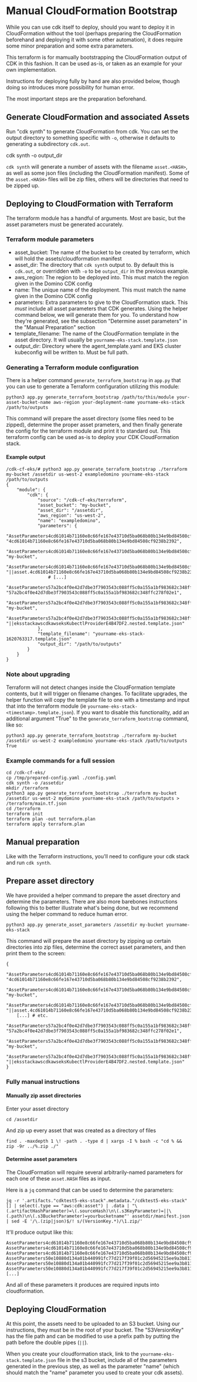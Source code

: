
# Manual CloudFormation Bootstrap

While you can use cdk itself to deploy, should you want to deploy it in
CloudFormation without the tool (perhaps preparing the CloudFormation
beforehand and deploying it with some other automation), it does require
some minor preparation and some extra parameters.

This terraform is for mamually bootstrapping the CloudFormation output of CDK
in this fashion. It can be used as-is, or taken as an example for your own
implementation.

Instructions for deploying fully by hand are also provided below, though doing
so introduces more possibility for human error.

The most important steps are the preparation beforehand.

## Generate CloudFormation and associated Assets

Run "cdk synth" to generate CloudFormation from cdk. You can set the output directory to something specific with `-o`, otherwise it defaults to generating a subdirectory `cdk.out`.

 cdk synth -o output\_dir

`cdk synth` will generate a number of assets with the filename `asset.<HASH>`, as well as some json files (including the CloudFormation manifest). Some of the `asset.<HASH>` files will be zip files, others will be directories that need to be zipped up.

## Deploying to CloudFormation with Terraform

The terraform module has a handful of arguments. Most are basic, but the asset parameters must be generated accurately.

### Terraform module parameters

* asset\_bucket: The name of the bucket to be created by terraform, which will hold the assets/cloudformation manifest
* asset\_dir: The directory that `cdk synth` output to. By default this is `cdk.out`, or overridden with `-o` to be `output_dir` in the previous example.
* aws\_region: The region to be deployed into. This must match the region given in the Domino CDK config
* name: The unique name of the deployment. This must match the name given in the Domino CDK config
* parameters: Extra parameters to give to the CloudFormation stack. This *must* include all asset parameters that CDK generates. Using the helper command below, we will generate them for you. To understand how they're generated, see the subsection "Determine asset parameters" in the "Manual Preparation" section
* template\_filename: The name of the CloudFormation template in the asset directory. It will usually be `yourname-eks-stack.template.json`
* output\_dir: Directory where the agent\_template.yaml and EKS cluster kubeconfig will be written to. Must be full path.

### Generating a Terraform module configuration

There is a helper command `generate_terraform_bootstrap` in `app.py` that you can use to generate a Terraform configuration utilizing this module:

    python3 app.py generate_terraform_bootstrap /path/to/this/module your-asset-bucket-name aws-region your-deployment-name yourname-eks-stack /path/to/outputs

This command will prepare the asset directory (some files need to be zipped), determine the proper asset prameters, and then finally generate the config for the terraform module and print it to standard out. This terraform config can be used as-is to deploy your CDK CloudFormation stack.

#### Example output

    /cdk-cf-eks/# python3 app.py generate_terraform_bootstrap ./terraform my-bucket /assetdir us-west-2 exampledomino yourname-eks-stack /path/to/outputs
    {
        "module": {
            "cdk": {
                "source": "/cdk-cf-eks/terraform",
                "asset_bucket": "my-bucket",
                "asset_dir": "/assetdir",
                "aws_region": "us-west-2",
                "name": "exampledomino",
                "parameters": {
                    "AssetParameters4cd61014b71160e8c66fe167e43710d5ba068b80b134e9bd84508cf9238b2392ArtifactHashE56CD69A": "4cd61014b71160e8c66fe167e43710d5ba068b80b134e9bd84508cf9238b2392",
                    "AssetParameters4cd61014b71160e8c66fe167e43710d5ba068b80b134e9bd84508cf9238b2392S3BucketBF7A7F3F": "my-bucket",
                    "AssetParameters4cd61014b71160e8c66fe167e43710d5ba068b80b134e9bd84508cf9238b2392S3VersionKeyFAF93626": "||asset.4cd61014b71160e8c66fe167e43710d5ba068b80b134e9bd84508cf9238b2392.zip",
                    # [...]
                    "AssetParameters57a2bc4f0e42d7dbe3f7903543c088ff5c0a155a1bf983682c348ffc278f02e1ArtifactHash122F010D": "57a2bc4f0e42d7dbe3f7903543c088ff5c0a155a1bf983682c348ffc278f02e1",
                    "AssetParameters57a2bc4f0e42d7dbe3f7903543c088ff5c0a155a1bf983682c348ffc278f02e1S3Bucket4D55F912": "my-bucket",
                    "AssetParameters57a2bc4f0e42d7dbe3f7903543c088ff5c0a155a1bf983682c348ffc278f02e1S3VersionKey6E4430B5": "||eksstackawscdkawseksKubectlProviderE4B47DF2.nested.template.json"
                },
                "template_filename": "yourname-eks-stack-1620763317.template.json"
                "output_dir": "/path/to/outputs"
            }
        }
    }

### Note about upgrading

Terraform will not detect changes inside the CloudFormation template contents, but it will trigger on filename changes. To facilitate upgrades, the helper function will copy the template file to one with a timestamp and input that into the terraform module (ie `yourname-eks-stack-<timestamp>.template.json`). If you want to disable this functionality, add an additional argument "True" to the `generate_terraform_bootstrap` command, like so:

    python3 app.py generate_terraform_bootstrap ./terraform my-bucket /assetdir us-west-2 exampledomino yourname-eks-stack /path/to/outputs True

### Example commands for a full session

    cd /cdk-cf-eks/
    cp /tmp/prepared-config.yaml ./config.yaml
    cdk synth -o /assetdir
    mkdir /terraform
    python3 app.py generate_terraform_bootstrap ./terraform my-bucket /assetdir us-west-2 mydomino yourname-eks-stack /path/to/outputs > /terraform/main.tf.json
    cd /terraform
    terraform init
    terraform plan -out terraform.plan
    terraform apply terraform.plan

## Manual preparation

Like with the Terraform instructions, you'll need to configure your cdk stack and run `cdk synth`.

## Prepare asset directory

We have provided a helper command to prepare the asset directory and determine the parameters. There are also more barebones instructions following this to better illustrate what's being done, but we recommend using the helper command to reduce human error.

    python3 app.py generate_asset_parameters /assetdir my-bucket yourname-eks-stack

This command will prepare the asset directory by zipping up certain directories into zip files, determine the correct asset parameters, and then print them to the screen:

    {
        "AssetParameters4cd61014b71160e8c66fe167e43710d5ba068b80b134e9bd84508cf9238b2392ArtifactHashE56CD69A": "4cd61014b71160e8c66fe167e43710d5ba068b80b134e9bd84508cf9238b2392",
        "AssetParameters4cd61014b71160e8c66fe167e43710d5ba068b80b134e9bd84508cf9238b2392S3BucketBF7A7F3F": "my-bucket",
        "AssetParameters4cd61014b71160e8c66fe167e43710d5ba068b80b134e9bd84508cf9238b2392S3VersionKeyFAF93626": "||asset.4cd61014b71160e8c66fe167e43710d5ba068b80b134e9bd84508cf9238b2392.zip",
        [...] # etc.
        "AssetParameters57a2bc4f0e42d7dbe3f7903543c088ff5c0a155a1bf983682c348ffc278f02e1ArtifactHash122F010D": "57a2bc4f0e42d7dbe3f7903543c088ff5c0a155a1bf983682c348ffc278f02e1",
        "AssetParameters57a2bc4f0e42d7dbe3f7903543c088ff5c0a155a1bf983682c348ffc278f02e1S3Bucket4D55F912": "my-bucket",
        "AssetParameters57a2bc4f0e42d7dbe3f7903543c088ff5c0a155a1bf983682c348ffc278f02e1S3VersionKey6E4430B5": "||eksstackawscdkawseksKubectlProviderE4B47DF2.nested.template.json"
    }

### Fully manual instructions

#### Manually zip asset directories

Enter your asset directory

    cd /assetdir

And zip up every asset that was created as a directory of files

    find . -maxdepth 1 \! -path . -type d | xargs -I % bash -c "cd % && zip -9r ../%.zip ./"

#### Determine asset parameters

The CloudFormation will require several arbitrarily-named parameters for each one of these `asset.HASH` files as input.

Here is a `jq` command that can be used to determine the parameters:

    jq -r '.artifacts."cdktest5-eks-stack".metadata."/cdktest5-eks-stack"[] | select(.type == "aws:cdk:asset") | .data | "\(.artifactHashParameter)=\(.sourceHash)\n\(.s3KeyParameter)=||\(.path)\n\(.s3BucketParameter)=yourbucketname"' assetdir/manifest.json | sed -E '/\.(zip|json)$/! s/(VersionKey.*)/\1.zip/'

It'll produce output like this:

    AssetParameters4cd61014b71160e8c66fe167e43710d5ba068b80b134e9bd84508cf9238b2392ArtifactHashE56CD69A=4cd61014b71160e8c66fe167e43710d5ba068b80b134e9bd84508cf9238b2392
    AssetParameters4cd61014b71160e8c66fe167e43710d5ba068b80b134e9bd84508cf9238b2392S3VersionKeyFAF93626=||asset.4cd61014b71160e8c66fe167e43710d5ba068b80b134e9bd84508cf9238b2392
    AssetParameters4cd61014b71160e8c66fe167e43710d5ba068b80b134e9bd84508cf9238b2392S3BucketBF7A7F3F=yourbucketname
    AssetParameters50e10880d134a01b440991fc77d217f39f01c2d56945215ee9a3b81187c6f3b1ArtifactHash32F5D823=50e10880d134a01b440991fc77d217f39f01c2d56945215ee9a3b81187c6f3b1
    AssetParameters50e10880d134a01b440991fc77d217f39f01c2d56945215ee9a3b81187c6f3b1S3VersionKey85C003F9=||asset.50e10880d134a01b440991fc77d217f39f01c2d56945215ee9a3b81187c6f3b1
    AssetParameters50e10880d134a01b440991fc77d217f39f01c2d56945215ee9a3b81187c6f3b1S3Bucket36C546E0=yourbucketname
    [...]

And all of these parameters it produces are required inputs into cloudformation.

## Deploying CloudFormation

At this point, the assets need to be uploaded to an S3 bucket. Using our instructions, they must be in the root of your bucket. The "S3VersionKey" has the file path and can be modified to use a prefix path by putting the path before the double pipes (`||`).

When you create your cloudformation stack, link to the `yourname-eks-stack.template.json` file in the s3 bucket, include all of the parameters generated in the previous step, as well as the parameter "name" (which should match the "name" parameter you used to create your cdk assets).
